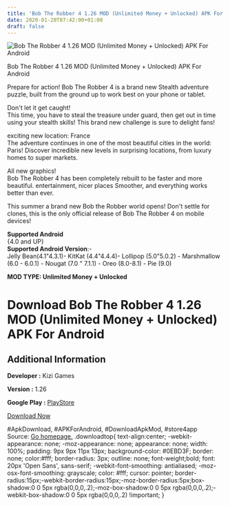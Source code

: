 ```yaml
---
title: 'Bob The Robber 4 1.26 MOD (Unlimited Money + Unlocked) APK For Android'
date: 2020-01-20T07:42:00+01:00
draft: false
---
```


![Bob The Robber 4 1.26 MOD (Unlimited Money + Unlocked) APK For Android](https://i0.wp.com/apkhome.net/wp-content/uploads/2020/01/Bob-The-Robber-4-1.26-MOD-Unlimited-Money-Unlocked.png "Bob The Robber 4 1.26 MOD (Unlimited Money + Unlocked) APK For Android")

  

Bob The Robber 4 1.26 MOD (Unlimited Money + Unlocked) APK For Android

Prepare for action! Bob The Robber 4 is a brand new Stealth adventure puzzle, built from the ground up to work best on your phone or tablet.

Don't let it get caught!  
This time, you have to steal the treasure under guard, then get out in time using your stealth skills! This brand new challenge is sure to delight fans!

exciting new location: France  
The adventure continues in one of the most beautiful cities in the world: Paris! Discover incredible new levels in surprising locations, from luxury homes to super markets.

All new graphics!  
Bob The Robber 4 has been completely rebuilt to be faster and more beautiful. entertainment, nicer places Smoother, and everything works better than ever.

This summer a brand new Bob the Robber world opens! Don't settle for clones, this is the only official release of Bob The Robber 4 on mobile devices!

**Supported Android**  
{4.0 and UP}  
**Supported Android Version**:-  
Jelly Bean(4.1"4.3.1)- KitKat (4.4"4.4.4)- Lollipop (5.0"5.0.2) - Marshmallow (6.0 - 6.0.1) - Nougat (7.0 " 7.1.1) - Oreo (8.0-8.1) - Pie (9.0)

**MOD TYPE: Unlimited Money + Unlocked**

Download Bob The Robber 4 1.26 MOD (Unlimited Money + Unlocked) APK For Android
===============================================================================

Additional Information
----------------------

**Developer :** Kizi Games

**Version :** 1.26

**Google Play :** [PlayStore](https://play.google.com/store/apps/details?id=com.flazm.bobtherobber4)

  

[Download Now](https://store4app.co/post/bob-the-robber-4-1-26-mod-unlimited-money-unlocked-apk-for-android_1579452062)

  
#ApkDownload, #APKForAndroid, #DownloadApkMod, #store4app  
Source: [Go homepage.](https://store4app.co/post/bob-the-robber-4-1-26-mod-unlimited-money-unlocked-apk-for-android_1579452062) .downloadtop{ text-align:center; -webkit-appearance: none; -moz-appearance: none; appearance: none; width: 100%; padding: 9px 9px 11px 13px; background-color: #0EBD3F; border: none; color:#fff; border-radius: 3px; outline: none; font-weight;bold; font: 20px 'Open Sans', sans-serif; -webkit-font-smoothing: antialiased; -moz-osx-font-smoothing: grayscale; color: #fff; cursor: pointer; border-radius:15px;-webkit-border-radius:15px;-moz-border-radius:5px;box-shadow:0 0 5px rgba(0,0,0,.2);-moz-box-shadow:0 0 5px rgba(0,0,0,.2);-webkit-box-shadow:0 0 5px rgba(0,0,0,.2) !important; }
